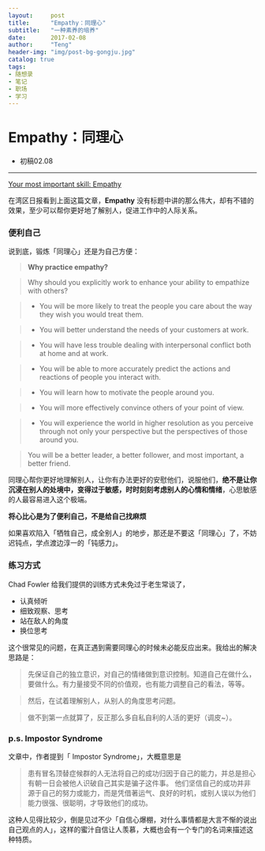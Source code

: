 ```yaml
---
layout:     post
title:      "Empathy：同理心"
subtitle:   "一种素养的培养"
date:       2017-02-08
author:     "Teng"
header-img: "img/post-bg-gongju.jpg"
catalog: true
tags:
- 随想录
- 笔记
- 职场
- 学习
---
```



# Empathy：同理心

- 初稿02.08

------

[Your most important skill: Empathy](http://chadfowler.com/2014/01/19/empathy.html?utm_source=wanqu.co&utm_campaign=Wanqu%20Daily&utm_medium=website)

在湾区日报看到上面这篇文章，**Empathy**  没有标题中讲的那么伟大，却有不错的效果，至少可以帮你更好地了解别人，促进工作中的人际关系。

### 便利自己

说到底，锻炼「同理心」还是为自己方便：

> **Why practice empathy?**

> Why should you explicitly work to enhance your ability to empathize with others?

> - You will be more likely to treat the people you care about the way they wish you would treat them.

> - You will better understand the needs of your customers at work.

> - You will have less trouble dealing with interpersonal conflict both at home and at work.

> - You will be able to more accurately predict the actions and reactions of people you interact with.

> - You will learn how to motivate the people around you.

> - You will more effectively convince others of your point of view.

> - You will experience the world in higher resolution as you perceive through not only your perspective but the perspectives of those around you.

> You will be a better leader, a better follower, and most important, a better friend.

同理心帮你更好地理解别人，让你有办法更好的安慰他们，说服他们，**绝不是让你沉浸在别人的处境中，变得过于敏感，时时刻刻考虑别人的心情和情绪**，心思敏感的人最容易进入这个极端。

**将心比心是为了便利自己，不是给自己找麻烦**

如果喜欢陷入「牺牲自己，成全别人」的地步，那还是不要这「同理心」了，不妨迟钝点，学点渡边淳一的「钝感力」。

### 练习方式

Chad Fowler 给我们提供的训练方式未免过于老生常谈了，

- 认真倾听
- 细致观察、思考
- 站在敌人的角度
- 换位思考

这个很常见的问题，在真正遇到需要同理心的时候未必能反应出来。我给出的解决思路是：

> 先保证自己的独立意识，对自己的情绪做到意识控制。知道自己在做什么，要做什么。有力量接受不同的价值观，也有能力调整自己的看法，等等。

> 然后，在试着理解别人，从别人的角度思考问题。

> 做不到第一点就算了，反正那么多自私自利的人活的更好（调皮~）。

### p.s. Impostor Syndrome

文章中，作者提到「 Impostor Syndrome」，大概意思是

> 患有冒名顶替症候群的人无法将自己的成功归因于自己的能力，并总是担心有朝一日会被他人识破自己其实是骗子这件事。
> 他们坚信自己的成功并非源于自己的努力或能力，而是凭借著运气、良好的时机，或别人误以为他们能力很强、很聪明，才导致他们的成功。

这种人见得比较少，倒是见过不少「自信心爆棚，对什么事情都是大言不惭的说出自己观点的人」，这样的蜜汁自信让人羡慕，大概也会有一个专门的名词来描述这种特质。

